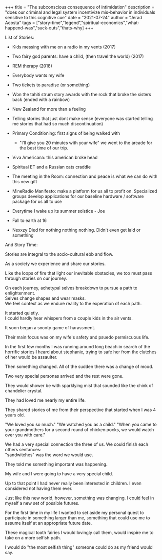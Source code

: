 +++
title = "The subconscious consequence of intimidation"
description = "does our criminal and legal system incentivize mis-behavior in individuals sensitive to this cognitive cue"
date = "2021-07-24"
author = "Jerad Acosta"
tags = ["story-time","legend","spiritual-economics","what-happend-was","suck-outs","thats-why]
+++

List of Stories:
- Kids messing with me on a radio in my vents  (2017)
- Two fairy god parents: have a child, (then travel the world) (2017)  
- REM therapy (2018)  
- Everybody wants my wife  
- Two tickets to paradise (or something)  
- Won the tahiti strum story awards with the rock that broke the sisters back  (ended with a rainbow)  
- New Zealand for more than a feeling  
- Telling stories that just dont make sense (everyone was started telling me stories that had so much discontinuation)  
- Primary Conditioning: first signs of being walked with
    - "I'll give you 20 minutes with your wife" we went to the arcade for the best time of our trip.  
- Viva Americana: this american broke head  
- Spiritual ET and a Russian cats craddle  
- The meeting in the Room: connection and peace is what we can do with this new gift
- MineRadio Manifesto: make a platform for us all to profit on. Specialized groups develop applications for our baseline hardware / software package for us all to use


- Everytime I wake up its summer solstice - Joe

- Fall to earth at 16


- Nexxzy Died for nothing nothing nothing. Didn't even get laid or something


And Story Time:  

Stories are integral to the socio-cultural ebb and flow.  

As a society we experience and share our stories.  

Like the loops of fire that light our inevitable obstacles, we too must pass through stories on our journey.

On each journey, achetypal selves breakdown to pursue a path to enlightenment.  
Selves change shapes and wear masks.  
We feel context as we endure reality to the experation of each path.  

It started quietly.  
I could hardly hear whispers from a couple kids in the air vents.  

It soon began a snooty game of harassment.  

Their main focus was on my wife's safety and psuedo permiscuous life.  

In the first few months I was running around long beach in search of the horrific stories I heard about stephanie, trying to safe her from the clutches of her would be assaulter.  

Then something changed. All of the sudden there was a change of mood.  

Two very special personas arrived and the rest were gone.  

They would shower be with sparklying mist that sounded like the chink of chandelier crystal.  

They had loved me nearly my entire life.  

They shared stories of me from their perspective that started when I was 4 years old.  

"We loved you so much." 
"We watched you as a child." 
"When you came to your grandmothers for a second round of chicken pocks, we would watch over you with care."  

We had a very special connection the three of us. We could finish each others sentances:  
"sandwitches" was the word we would use.  

They told me something important was happening.  

My wife and I were going to have a very special child.  

Up to that point I had never really been interested in children. I even considered not having them ever.  

Just like this new world, however, something was changing. I could feel in myself a new set of possible futures.  

For the first time in my life I wanted to set aside my personal quest to participate in something larger than me, something that could use me to assume itself at an appropriate future date.  

These magical tooth fairies I would lovingly call them, would inspire me to take on a more selfish path.  

I would do "the most selfish thing" someone could do as my friend would say.  


